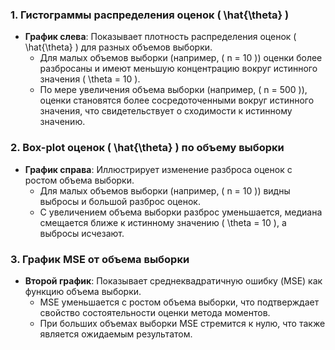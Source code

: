 ### 1. Гистограммы распределения оценок \( \hat{\theta} \)
- **График слева**: Показывает плотность распределения оценок \( \hat{\theta} \) для разных объемов выборки.
  - Для малых объемов выборки (например, \( n = 10 \)) оценки более разбросаны и имеют меньшую концентрацию вокруг истинного значения \( \theta = 10 \).
  - По мере увеличения объема выборки (например, \( n = 500 \)), оценки становятся более сосредоточенными вокруг истинного значения, что свидетельствует о сходимости к истинному значению.

### 2. Box-plot оценок \( \hat{\theta} \) по объему выборки
- **График справа**: Иллюстрирует изменение разброса оценок с ростом объема выборки.
  - Для малых объемов выборки (например, \( n = 10 \)) видны выбросы и большой разброс оценок.
  - С увеличением объема выборки разброс уменьшается, медиана смещается ближе к истинному значению \( \theta = 10 \), а выбросы исчезают.

### 3. График MSE от объема выборки
- **Второй график**: Показывает среднеквадратичную ошибку (MSE) как функцию объема выборки.
  - MSE уменьшается с ростом объема выборки, что подтверждает свойство состоятельности оценки метода моментов.
  - При больших объемах выборки MSE стремится к нулю, что также является ожидаемым результатом.